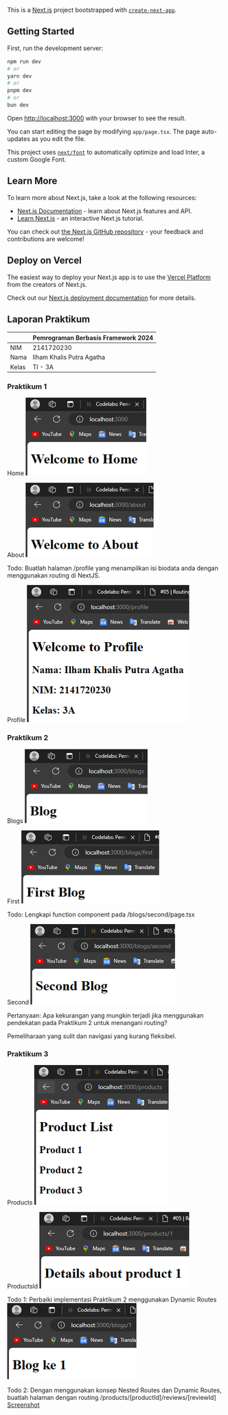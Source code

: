 This is a [Next.js](https://nextjs.org/) project bootstrapped with [`create-next-app`](https://github.com/vercel/next.js/tree/canary/packages/create-next-app).

## Getting Started

First, run the development server:

```bash
npm run dev
# or
yarn dev
# or
pnpm dev
# or
bun dev
```

Open [http://localhost:3000](http://localhost:3000) with your browser to see the result.

You can start editing the page by modifying `app/page.tsx`. The page auto-updates as you edit the file.

This project uses [`next/font`](https://nextjs.org/docs/basic-features/font-optimization) to automatically optimize and load Inter, a custom Google Font.

## Learn More

To learn more about Next.js, take a look at the following resources:

- [Next.js Documentation](https://nextjs.org/docs) - learn about Next.js features and API.
- [Learn Next.js](https://nextjs.org/learn) - an interactive Next.js tutorial.

You can check out [the Next.js GitHub repository](https://github.com/vercel/next.js/) - your feedback and contributions are welcome!

## Deploy on Vercel

The easiest way to deploy your Next.js app is to use the [Vercel Platform](https://vercel.com/new?utm_medium=default-template&filter=next.js&utm_source=create-next-app&utm_campaign=create-next-app-readme) from the creators of Next.js.

Check out our [Next.js deployment documentation](https://nextjs.org/docs/deployment) for more details.

## Laporan Praktikum

|  | Pemrograman Berbasis Framework 2024 |
|--|--|
| NIM |  2141720230 |
| Nama |  Ilham Khalis Putra Agatha |
| Kelas | TI - 3A |

### Praktikum 1

Home
![Screenshot](assets-report/01.png)

About
![Screenshot](assets-report/02.png)

Todo: Buatlah halaman /profile yang menampilkan isi biodata anda dengan menggunakan routing di NextJS.

Profile
![Screenshot](assets-report/03.png)

### Praktikum 2

Blogs
![Screenshot](assets-report/04.png)

First
![Screenshot](assets-report/05.png)

Todo: Lengkapi function component pada /blogs/second/page.tsx

Second
![Screenshot](assets-report/06.png)

Pertanyaan: Apa kekurangan yang mungkin terjadi jika menggunakan pendekatan pada Praktikum 2 untuk menangani routing?

Pemeliharaan yang sulit dan navigasi yang kurang fleksibel.

### Praktikum 3

Products
![Screenshot](assets-report/07.png)

ProductsId
![Screenshot](assets-report/08.png)

Todo 1: Perbaiki implementasi Praktikum 2 menggunakan Dynamic Routes
![Screenshot](assets-report/09.png)

Todo 2: Dengan menggunakan konsep Nested Routes dan Dynamic Routes, buatlah halaman dengan routing /products/[productId]/reviews/[reviewId]
[Screenshot](assets-report/10.png)